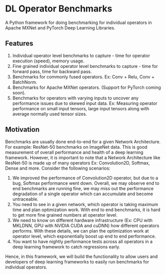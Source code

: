 # DL Operator Benchmarks
A Python framework for doing benchmarking for individual operators in Apache MXNet and PyTorch Deep Learning Libraries.

## Features

1. Individual operator level benchmarks to capture - time for operator execution (speed), memory usage.
2. Fine grained individual operator level benchmarks to capture - time for forward pass, time for backward pass.
3. Benchmarks for commonly fused operators. Ex: Conv + Relu, Conv + BatchNorm.
3. Benchmarks for Apache MXNet operators. (Support for PyTorch coming soon).
4. Benchmarks for operators with varying inputs to uncover any performance issues due to skewed input data. Ex: Measuring operator performance on small input tensors, large input tensors along with average normally used tensor sizes.

## Motivation

Benchmarks are usually done end-to-end for a given Network Architecture. For example: ResNet-50 benchmarks on ImageNet data. This is good measurement of overall performance and health of a deep learning framework. However, it is important to note that a Network Architecture like ResNet-50 is made up of many operators Ex: Convolution2D, Softmax, Dense and more. Consider the following scenarios:
1. We improved the performance of Convolution2D operator, but due to a bug, Softmax performance went down. Overall, we may observe end to end benchmarks are running fine, we may miss out the performance degradation of a single operator which can accumulate and become untraceable.
2. You need to see in a given network, which operator is taking maximum time and plan optimization work. With end to end benchmarks, it is hard to get more fine grained numbers at operator level.
3. We need to know on different hardware infrastructure (Ex: CPU with MKLDNN, GPU with NVIDIA CUDA and cuDNN) how different operators performs. With these details, we can plan the optimization work at operator level, which exponentially boost up end to end performance.
4. You want to have nightly performance tests across all operators in a deep learning framework to catch regressions early. 

Hence, in this framework, we will build the functionality to allow users and developers of deep learning frameworks to easily run benchmarks for individual operators.
